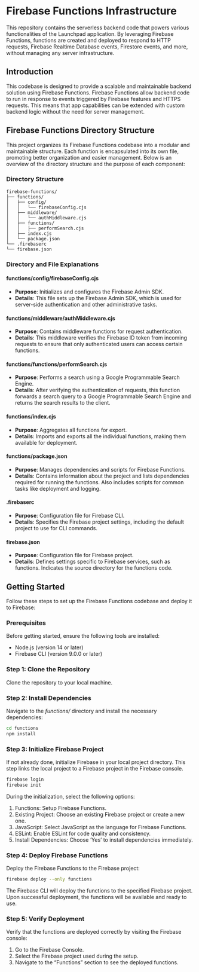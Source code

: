 # Firebase Functions Infrastructure

This repository contains the serverless backend code that powers various functionalities of the Launchpad application. By leveraging Firebase Functions, functions are created and deployed to respond to HTTP requests, Firebase Realtime Database events, Firestore events, and more, without managing any server infrastructure.

## Introduction

This codebase is designed to provide a scalable and maintainable backend solution using Firebase Functions. Firebase Functions allow backend code to run in response to events triggered by Firebase features and HTTPS requests. This means that app capabilities can be extended with custom backend logic without the need for server management.

## Firebase Functions Directory Structure

This project organizes its Firebase Functions codebase into a modular and maintainable structure. Each function is encapsulated into its own file, promoting better organization and easier management. Below is an overview of the directory structure and the purpose of each component:

### Directory Structure

```
firebase-functions/
├── functions/
│   ├── config/
│   │   └── firebaseConfig.cjs
│   ├── middleware/
│   │   └── authMiddleware.cjs
│   ├── functions/
│   │   ├── performSearch.cjs
│   ├── index.cjs
│   └── package.json
└── .firebaserc
└── firebase.json
```

### Directory and File Explanations

#### functions/config/firebaseConfig.cjs

- **Purpose**: Initializes and configures the Firebase Admin SDK.
- **Details**: This file sets up the Firebase Admin SDK, which is used for server-side authentication and other administrative tasks.

#### functions/middleware/authMiddleware.cjs

- **Purpose**: Contains middleware functions for request authentication.
- **Details**: This middleware verifies the Firebase ID token from incoming requests to ensure that only authenticated users can access certain functions.

#### functions/functions/performSearch.cjs

- **Purpose**: Performs a search using a Google Programmable Search Engine.
- **Details**: After verifying the authentication of requests, this function forwards a search query to a Google Programmable Search Engine and returns the search results to the client.

#### functions/index.cjs

- **Purpose**: Aggregates all functions for export.
- **Details**: Imports and exports all the individual functions, making them available for deployment.

#### functions/package.json

- **Purpose**: Manages dependencies and scripts for Firebase Functions.
- **Details**: Contains information about the project and lists dependencies required for running the functions. Also includes scripts for common tasks like deployment and logging.

#### .firebaserc

- **Purpose**: Configuration file for Firebase CLI.
- **Details**: Specifies the Firebase project settings, including the default project to use for CLI commands.

#### firebase.json

- **Purpose**: Configuration file for Firebase project.
- **Details**: Defines settings specific to Firebase services, such as functions. Indicates the source directory for the functions code.

## Getting Started

Follow these steps to set up the Firebase Functions codebase and deploy it to Firebase:

### Prerequisites

Before getting started, ensure the following tools are installed:

- Node.js (version 14 or later)
- Firebase CLI (version 9.0.0 or later)

### Step 1: Clone the Repository

Clone the repository to your local machine.

### Step 2: Install Dependencies

Navigate to the *functions/* directory and install the necessary dependencies:

```sh
cd functions
npm install
```

### Step 3: Initialize Firebase Project

If not already done, initialize Firebase in your local project directory. This step links the local project to a Firebase project in the Firebase console.

```sh
firebase login
firebase init
```

During the initialization, select the following options:

1. Functions: Setup Firebase Functions.
2.	Existing Project: Choose an existing Firebase project or create a new one.
3.	JavaScript: Select JavaScript as the language for Firebase Functions.
4.	ESLint: Enable ESLint for code quality and consistency.
5.	Install Dependencies: Choose ‘Yes’ to install dependencies immediately.

### Step 4: Deploy Firebase Functions

Deploy the Firebase Functions to the Firebase project:

```sh
firebase deploy --only functions
```

The Firebase CLI will deploy the functions to the specified Firebase project. Upon successful deployment, the functions will be available and ready to use.

### Step 5: Verify Deployment

Verify that the functions are deployed correctly by visiting the Firebase console:

1.	Go to the Firebase Console.
2.	Select the Firebase project used during the setup.
3.	Navigate to the “Functions” section to see the deployed functions.
